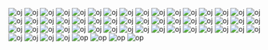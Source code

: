 ![oj](https://cdn.jsdelivr.net/gh/Fvhin/img/o%20(1).jpg)
![oj](https://cdn.jsdelivr.net/gh/Fvhin/img/o%20(2).jpg)
![oj](https://cdn.jsdelivr.net/gh/Fvhin/img/o%20(3).jpg)
![oj](https://cdn.jsdelivr.net/gh/Fvhin/img/o%20(4).jpg)
![oj](https://cdn.jsdelivr.net/gh/Fvhin/img/o%20(5).jpg)
![oj](https://cdn.jsdelivr.net/gh/Fvhin/img/o%20(6).jpg)
![oj](https://cdn.jsdelivr.net/gh/Fvhin/img/o%20(7).jpg)
![oj](https://cdn.jsdelivr.net/gh/Fvhin/img/o%20(8).jpg)
![oj](https://cdn.jsdelivr.net/gh/Fvhin/img/o%20(9).jpg)
![oj](https://cdn.jsdelivr.net/gh/Fvhin/img/o%20(10).jpg)
![oj](https://cdn.jsdelivr.net/gh/Fvhin/img/o%20(11).jpg)
![oj](https://cdn.jsdelivr.net/gh/Fvhin/img/o%20(12).jpg)
![oj](https://cdn.jsdelivr.net/gh/Fvhin/img/o%20(13).jpg)
![oj](https://cdn.jsdelivr.net/gh/Fvhin/img/o%20(14).jpg)
![oj](https://cdn.jsdelivr.net/gh/Fvhin/img/o%20(15).jpg)
![oj](https://cdn.jsdelivr.net/gh/Fvhin/img/o%20(16).jpg)
![oj](https://cdn.jsdelivr.net/gh/Fvhin/img/o%20(17).jpg)
![oj](https://cdn.jsdelivr.net/gh/Fvhin/img/o%20(18).jpg)
![oj](https://cdn.jsdelivr.net/gh/Fvhin/img/o%20(19).jpg)
![oj](https://cdn.jsdelivr.net/gh/Fvhin/img/o%20(20).jpg)
![oj](https://cdn.jsdelivr.net/gh/Fvhin/img/o%20(21).jpg)
![oj](https://cdn.jsdelivr.net/gh/Fvhin/img/o%20(22).jpg)
![oj](https://cdn.jsdelivr.net/gh/Fvhin/img/o%20(23).jpg)
![oj](https://cdn.jsdelivr.net/gh/Fvhin/img/o%20(24).jpg)
![oj](https://cdn.jsdelivr.net/gh/Fvhin/img/o%20(25).jpg)
![oj](https://cdn.jsdelivr.net/gh/Fvhin/img/o%20(26).jpg)
![oj](https://cdn.jsdelivr.net/gh/Fvhin/img/o%20(27).jpg)
![oj](https://cdn.jsdelivr.net/gh/Fvhin/img/o%20(28).jpg)
![oj](https://cdn.jsdelivr.net/gh/Fvhin/img/o%20(29).jpg)
![oj](https://cdn.jsdelivr.net/gh/Fvhin/img/o%20(30).jpg)
![oj](https://cdn.jsdelivr.net/gh/Fvhin/img/o%20(31).jpg)
![oj](https://cdn.jsdelivr.net/gh/Fvhin/img/o%20(32).jpg)
![oj](https://cdn.jsdelivr.net/gh/Fvhin/img/o%20(33).jpg)
![oj](https://cdn.jsdelivr.net/gh/Fvhin/img/o%20(34).jpg)
![oj](https://cdn.jsdelivr.net/gh/Fvhin/img/o%20(35).jpg)
![oj](https://cdn.jsdelivr.net/gh/Fvhin/img/o%20(36).jpg)
![oj](https://cdn.jsdelivr.net/gh/Fvhin/img/o%20(37).jpg)
![oj](https://cdn.jsdelivr.net/gh/Fvhin/img/o%20(38).jpg)
![oj](https://cdn.jsdelivr.net/gh/Fvhin/img/o%20(39).jpg)
![oj](https://cdn.jsdelivr.net/gh/Fvhin/img/o%20(40).jpg)
![oj](https://cdn.jsdelivr.net/gh/Fvhin/img/o%20(41).jpg)
![oj](https://cdn.jsdelivr.net/gh/Fvhin/img/o%20(42).jpg)
![oj](https://cdn.jsdelivr.net/gh/Fvhin/img/o%20(43).jpg)
![oj](https://cdn.jsdelivr.net/gh/Fvhin/img/o%20(44).jpg)
![oj](https://cdn.jsdelivr.net/gh/Fvhin/img/o%20(45).jpg)
![oj](https://cdn.jsdelivr.net/gh/Fvhin/img/o%20(46).jpg)
![oj](https://cdn.jsdelivr.net/gh/Fvhin/img/o%20(47).jpg)
![oj](https://cdn.jsdelivr.net/gh/Fvhin/img/o%20(48).jpg)
![oj](https://cdn.jsdelivr.net/gh/Fvhin/img/o%20(49).jpg)
![oj](https://cdn.jsdelivr.net/gh/Fvhin/img/o%20(50).jpg)
![oj](https://cdn.jsdelivr.net/gh/Fvhin/img/o%20(51).jpg)
![oj](https://cdn.jsdelivr.net/gh/Fvhin/img/o%20(52).jpg)
![op](https://cdn.jsdelivr.net/gh/Fvhin/img/o%20(1).png)
![op](https://cdn.jsdelivr.net/gh/Fvhin/img/o%20(2).png)
![op](https://cdn.jsdelivr.net/gh/Fvhin/img/o%20(3).png)
![op](https://cdn.jsdelivr.net/gh/Fvhin/img/o%20(4).png)
